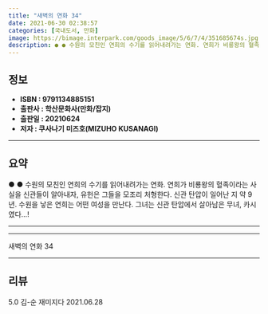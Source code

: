 ```yaml
---
title: "새벽의 연화 34"
date: 2021-06-30 02:38:57
categories: [국내도서, 만화]
image: https://bimage.interpark.com/goods_image/5/6/7/4/351685674s.jpg
description: ● ● 수원의 모친인 연희의 수기를 읽어내려가는 연화. 연희가 비룡왕의 혈족이라는 사실을 신관들이 알아내자, 유헌은 그들을 모조리 처형한다. 신관 탄압이 일어난 지 약 9년. 수원을 낳은 연희는 어떤 여성을 만난다. 그녀는 신관 탄압에서 살아남은 무녀, 카시였다...!
---
```


## **정보**

- **ISBN : 9791134885151**
- **출판사 : 학산문화사(만화/잡지)**
- **출판일 : 20210624**
- **저자 : 쿠사나기 미즈호(MIZUHO KUSANAGI)**

------



## **요약**

●  ●  수원의 모친인 연희의 수기를 읽어내려가는 연화. 연희가 비룡왕의 혈족이라는 사실을 신관들이 알아내자, 유헌은 그들을 모조리 처형한다. 신관 탄압이 일어난 지 약 9년. 수원을 낳은 연희는 어떤 여성을 만난다. 그녀는 신관 탄압에서 살아남은 무녀, 카시였다...!

------



------


새벽의 연화 34 

------


## **리뷰** 

5.0 김-순 재미지다 2021.06.28 <br/>